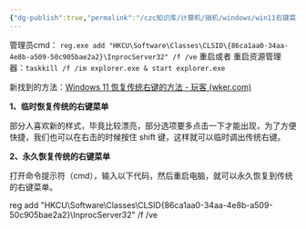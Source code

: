 ```yaml
---
{"dg-publish":true,"permalink":"/czc知识库/计算机/搞机/windows/win11右键菜单默认显示更多选项，解决反人类 恢复传统右键的方法/","dgPassFrontmatter":true,"created":"2024-06-18T17:45:20.072+08:00","updated":"2024-12-08T12:34:12.954+08:00"}
---
```



管理员cmd：
`reg.exe add "HKCU\Software\Classes\CLSID\{86ca1aa0-34aa-4e8b-a509-50c905bae2a2}\InprocServer32" /f /ve`
重启或者
重启资源管理器：`taskkill /f /im explorer.exe & start explorer.exe`





新找到的方法：[Windows 11 恢复传统右键的方法 - 玩客 (wker.com)](https://wker.com/windows-11-right-click/)





**1、临时恢复传统的右键菜单**

部分人喜欢新的样式，毕竟比较漂亮，部分选项要多点击一下才能出现，为了方便快捷，我们也可以在右击的时候按住 shift 键，这样就可以临时调出传统右键。

**2、永久恢复传统的右键菜单**

打开命令提示符（cmd），输入以下代码，然后重启电脑，就可以永久恢复到传统的右键菜单。

reg add "HKCU\Software\Classes\CLSID\{86ca1aa0-34aa-4e8b-a509-50c905bae2a2}\InprocServer32" /f /ve
